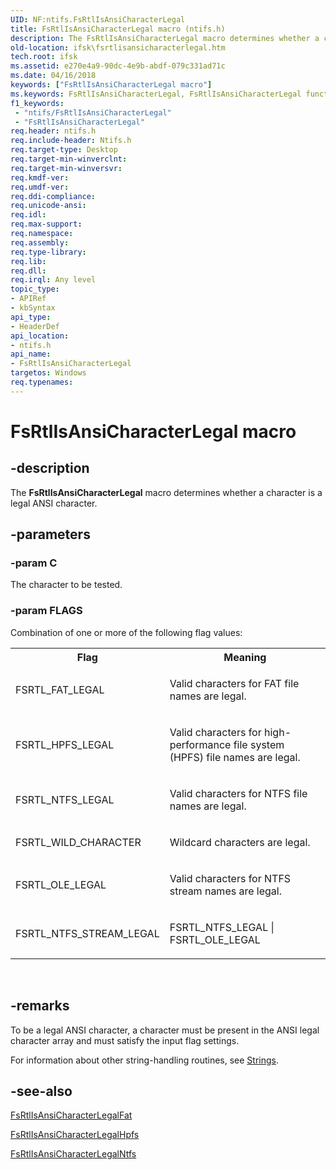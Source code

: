 ```yaml
---
UID: NF:ntifs.FsRtlIsAnsiCharacterLegal
title: FsRtlIsAnsiCharacterLegal macro (ntifs.h)
description: The FsRtlIsAnsiCharacterLegal macro determines whether a character is a legal ANSI character.
old-location: ifsk\fsrtlisansicharacterlegal.htm
tech.root: ifsk
ms.assetid: e270e4a9-90dc-4e9b-abdf-079c331ad71c
ms.date: 04/16/2018
keywords: ["FsRtlIsAnsiCharacterLegal macro"]
ms.keywords: FsRtlIsAnsiCharacterLegal, FsRtlIsAnsiCharacterLegal function [Installable File System Drivers], fsrtlref_dad0349c-b705-4a0a-a1ea-359517e65eae.xml, ifsk.fsrtlisansicharacterlegal, ntifs/FsRtlIsAnsiCharacterLegal
f1_keywords:
 - "ntifs/FsRtlIsAnsiCharacterLegal"
 - "FsRtlIsAnsiCharacterLegal"
req.header: ntifs.h
req.include-header: Ntifs.h
req.target-type: Desktop
req.target-min-winverclnt: 
req.target-min-winversvr: 
req.kmdf-ver: 
req.umdf-ver: 
req.ddi-compliance: 
req.unicode-ansi: 
req.idl: 
req.max-support: 
req.namespace: 
req.assembly: 
req.type-library: 
req.lib: 
req.dll: 
req.irql: Any level
topic_type:
- APIRef
- kbSyntax
api_type:
- HeaderDef
api_location:
- ntifs.h
api_name:
- FsRtlIsAnsiCharacterLegal
targetos: Windows
req.typenames: 
---
```


# FsRtlIsAnsiCharacterLegal macro


## -description


The <b>FsRtlIsAnsiCharacterLegal</b> macro determines whether a character is a legal ANSI character.


## -parameters




### -param C

<p>The character to be tested.</p>


### -param FLAGS

<p>Combination of one or more of the following flag values:</p>
  <table>
    <tr>
      <th>Flag</th>
      <th>Meaning</th>
    </tr>
    <tr>
      <td>
        <p>FSRTL_FAT_LEGAL</p>
      </td>
      <td>
        <p>Valid characters for FAT file names are legal.</p>
      </td>
    </tr>
    <tr>
      <td>
        <p>FSRTL_HPFS_LEGAL</p>
      </td>
      <td>
        <p>Valid characters for high-performance file system (HPFS) file names are legal.</p>
      </td>
    </tr>
    <tr>
      <td>
        <p>FSRTL_NTFS_LEGAL</p>
      </td>
      <td>
        <p>Valid characters for NTFS file names are legal.</p>
      </td>
    </tr>
    <tr>
      <td>
        <p>FSRTL_WILD_CHARACTER</p>
      </td>
      <td>
        <p>Wildcard characters are legal.</p>
      </td>
    </tr>
    <tr>
      <td>
        <p>FSRTL_OLE_LEGAL</p>
      </td>
      <td>
        <p>Valid characters for NTFS stream names are legal. </p>
      </td>
    </tr>
    <tr>
      <td>
        <p>FSRTL_NTFS_STREAM_LEGAL</p>
      </td>
      <td>
        <p>FSRTL_NTFS_LEGAL | FSRTL_OLE_LEGAL</p>
      </td>
    </tr>
  </table>
  <p> </p>






## -remarks



To be a legal ANSI character, a character must be present in the ANSI legal character array and must satisfy the input flag settings. 

For information about other string-handling routines, see <a href="https://docs.microsoft.com/windows-hardware/drivers/ddi/index">Strings</a>. 




## -see-also




<a href="https://docs.microsoft.com/windows-hardware/drivers/ddi/ntifs/nf-ntifs-fsrtlisansicharacterlegalfat">FsRtlIsAnsiCharacterLegalFat</a>



<a href="https://docs.microsoft.com/windows-hardware/drivers/ddi/ntifs/nf-ntifs-fsrtlisansicharacterlegalhpfs">FsRtlIsAnsiCharacterLegalHpfs</a>



<a href="https://docs.microsoft.com/windows-hardware/drivers/ddi/ntifs/nf-ntifs-fsrtlisansicharacterlegalntfs">FsRtlIsAnsiCharacterLegalNtfs</a>
 

 

